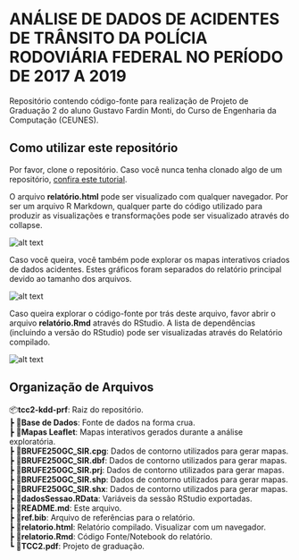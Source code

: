 # ANÁLISE DE DADOS DE ACIDENTES DE TRÂNSITO DA POLÍCIA RODOVIÁRIA FEDERAL NO PERÍODO DE 2017 A 2019

Repositório contendo código-fonte para realização de Projeto de Graduação 2 do aluno Gustavo Fardin Monti, do Curso de Engenharia da Computação (CEUNES).

## Como utilizar este repositório

Por favor, clone o repositório. Caso você nunca tenha clonado algo de um repositório, [confira este tutorial](https://docs.github.com/pt/repositories/creating-and-managing-repositories/cloning-a-repository).

O arquivo **relatório.html** pode ser visualizado com qualquer navegador. Por ser um arquivo R Markdown, qualquer parte do código utilizado para produzir as visualizações e transformações pode ser visualizado através do collapse.

![alt text](Images/demo_relatorio.gif)

Caso você queira, você também pode explorar os mapas interativos criados de dados acidentes. Estes gráficos foram separados do relatório principal devido ao tamanho dos arquivos.

![alt text](Images/demo_mapa.gif)

Caso queira explorar o código-fonte por trás deste arquivo, favor abrir o arquivo **relatório.Rmd** através do RStudio. A lista de dependências (incluindo a versão do RStudio) pode ser visualizadas através do Relatório compilado.

![alt text](Images/demo_rstudio.gif)

## Organização de Arquivos

📦**tcc2-kdd-prf**: Raiz do repositório. \
 ┣ 📂**Base de Dados**: Fonte de dados na forma crua. \
 ┣ 📂**Mapas Leaflet**: Mapas interativos gerados durante a análise exploratória. \
 ┣ 📜**BRUFE250GC_SIR.cpg**: Dados de contorno utilizados para gerar mapas. \
 ┣ 📜**BRUFE250GC_SIR.dbf**: Dados de contorno utilizados para gerar mapas. \
 ┣ 📜**BRUFE250GC_SIR.prj**: Dados de contorno utilizados para gerar mapas. \
 ┣ 📜**BRUFE250GC_SIR.shp**: Dados de contorno utilizados para gerar mapas. \
 ┣ 📜**BRUFE250GC_SIR.shx**: Dados de contorno utilizados para gerar mapas. \
 ┣ 📜**dadosSessao.RData**: Variáveis da sessão RStudio exportadas. \
 ┣ 📜**README.md**: Este arquivo. \
 ┣ 📜**ref.bib**: Arquivo de referências para o relatório. \
 ┣ 📜**relatorio.html**: Relatório compilado. Visualizar com um navegador. \
 ┣ 📜**relatorio.Rmd**: Código Fonte/Notebook do relatório. \
 ┗ 📜**TCC2.pdf**: Projeto de graduação.